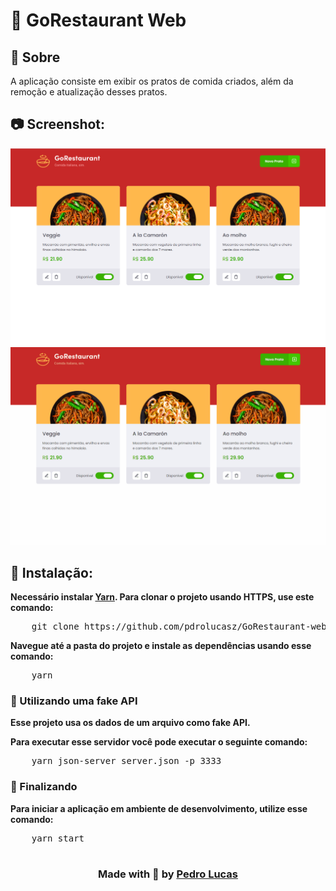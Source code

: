 # 🍕 GoRestaurant Web

## 🔖 Sobre

<p>A aplicação consiste em exibir os pratos de comida criados, além da remoção e atualização desses pratos.</p>

## 📷 Screenshot:

<img src="github/print.png" width="600" />
<img src="github/demo.gif" width="600" />


## 👷 Instalação:

<strong>
  Necessário instalar <a href="https://yarnpkg.com/">Yarn</a>.
  Para clonar o projeto usando HTTPS, use este comando:
</strong>

<pre>
    git clone https://github.com/pdrolucasz/GoRestaurant-web.git
</pre>

<strong>Navegue até a pasta do projeto e instale as dependências usando esse comando: </strong>

<pre>
    yarn
</pre>

### 📎 Utilizando uma fake API

<strong>Esse projeto usa os dados de um arquivo como fake API.</strong>

<strong>Para executar esse servidor você pode executar o seguinte comando:</strong>

<pre>
    yarn json-server server.json -p 3333
</pre>

### 🏃 Finalizando

<strong>Para iniciar a aplicação em ambiente de desenvolvimento, utilize esse comando:</strong>

<pre>
    yarn start
</pre>

#

<h3 align="center"> Made with 💜 by <a href="https://www.linkedin.com/in/pedro-lucas-4b2941199/">Pedro Lucas</a></h3>
